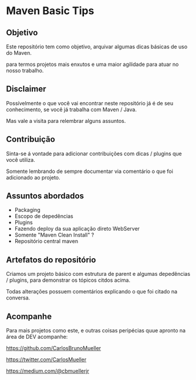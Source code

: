 # Maven Basic Tips

## Objetivo

Este repositório tem como objetivo, arquivar algumas dicas básicas de uso do Maven.

para termos projetos mais enxutos e uma maior agilidade para atuar no nosso trabalho.

## Disclaimer

Possívelmente o que você vai encontrar neste repositório já é de seu conhecimento, se você já trabalha com Maven / Java.

Mas vale a visita para relembrar alguns assuntos.

## Contribuição

Sinta-se á vontade para adicionar contribuições com dicas / plugins que você utiliza.

Somente lembrando de sempre documentar via comentário o que foi adicionado ao projeto.

## Assuntos abordados

- Packaging
- Escopo de depedências
- Plugins
- Fazendo deploy da sua aplicação direto WebServer
- Somente "Maven Clean Install" ?
- Repositório central maven

## Artefatos do repositório

Criamos um projeto básico com estrutura de parent e algumas depedências / plugins, para demonstrar os tópicos citdos acima.

Todas alterações possuem comentários explicando o que foi citado na conversa.

## Acompanhe

Para mais projetos como este, e outras coisas peripécias quue apronto na área de DEV acompanhe:

<https://github.com/CarlosBrunoMueller>

<https://twitter.com/CarlosMueller>

<https://medium.com/@cbmuellerjr>
